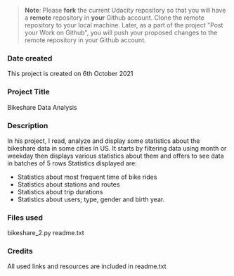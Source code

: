 >**Note**: Please **fork** the current Udacity repository so that you will have a **remote** repository in **your** Github account. Clone the remote repository to your local machine. Later, as a part of the project "Post your Work on Github", you will push your proposed changes to the remote repository in your Github account.

### Date created
This project is created on 6th October 2021

### Project Title
Bikeshare Data Analysis

### Description
In his project, I read, analyze and display some statistics about the bikeshare data in some cities in US.
It starts by filtering data using month or weekday
then displays various statistics about them and offers to see data in batches of 5 rows
Statistics displayed are:
- Statistics about most frequent time of bike rides
- Statistics about stations and routes
- Statistics about trip durations
- Statistics about users; type, gender and birth year.

### Files used
bikeshare_2.py
readme.txt

### Credits
All used links and resources are included in readme.txt
